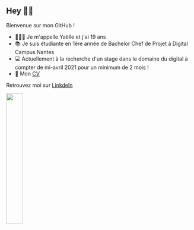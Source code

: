 ## Hey 👋🏼

Bienvenue sur mon GitHub !

 - 👩🏽‍💻 Je m'appelle Yaëlle et j'ai 19 ans
 - 📚 Je suis étudiante en 1ère année de Bachelor Chef de Projet à Digital Campus Nantes
 - 💻 Actuellement à la recherche d'un stage dans le domaine du digital à compter de mi-avril 2021 pour un minimum de 2 mois !
 - 📄 Mon [CV](https://github.com/YaellePlumail/YaellePlumail/raw/main/CV%202020.pdf)
 
 Retrouvez moi sur [LinkdeIn](https://www.linkedin.com/in/yaëlle-plumail-5b76481b7/)
 
<img width="30%" src=https://lovelyrefinement.com/wp-content/uploads/2019/04/Things-to-remember.jpg>

